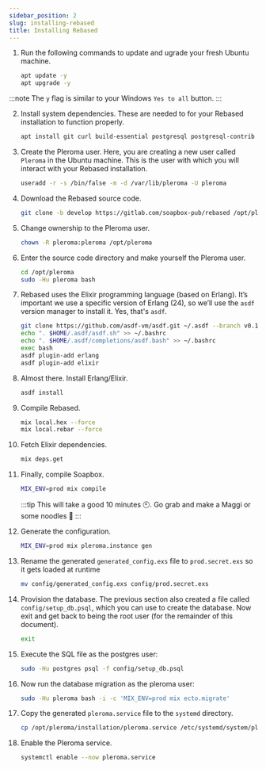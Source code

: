 ```yaml
---
sidebar_position: 2
slug: installing-rebased
title: Installing Rebased
---
```


1. Run the following commands to update and ugrade your fresh Ubuntu machine.

    ```bash
    apt update -y
    apt upgrade -y


:::note
The `y` flag is similar to your Windows `Yes to all` button.
:::

2. Install system dependencies. These are needed to for your Rebased installation to function properly.
    ```bash
    apt install git curl build-essential postgresql postgresql-contrib cmake libmagic-dev imagemagick ffmpeg libimage-exiftool-perl nginx certbot unzip libssl-dev automake autoconf libncurses5-dev fasttext
    ```

3. Create the Pleroma user. Here, you are creating a new user called `Pleroma` in the Ubuntu machine. This is the user with which you will interact with your Rebased installation.
    ```bash
    useradd -r -s /bin/false -m -d /var/lib/pleroma -U pleroma
    ```

4. Download the Rebased source code.
    ```bash
    git clone -b develop https://gitlab.com/soapbox-pub/rebased /opt/pleroma
    ```

5. Change ownership to the Pleroma user.
    ```bash
    chown -R pleroma:pleroma /opt/pleroma
    ```

6. Enter the source code directory and make yourself the Pleroma user.
    ```bash
    cd /opt/pleroma
    sudo -Hu pleroma bash
    ```

7. Rebased uses the Elixir programming language (based on Erlang). It’s important we use a specific version of Erlang (24), so we’ll use the `asdf` version manager to install it. Yes, that's `asdf`.
    ```bash
    git clone https://github.com/asdf-vm/asdf.git ~/.asdf --branch v0.10.0
    echo ". $HOME/.asdf/asdf.sh" >> ~/.bashrc
    echo ". $HOME/.asdf/completions/asdf.bash" >> ~/.bashrc
    exec bash
    asdf plugin-add erlang
    asdf plugin-add elixir
    ```

8. Almost there. Install Erlang/Elixir.
    ```bash
    asdf install 
    ```

9. Compile Rebased.
    ```bash
    mix local.hex --force
    mix local.rebar --force
    ```

10. Fetch Elixir dependencies.
    ```bash
    mix deps.get
    ```

11. Finally, compile Soapbox.
    ```bash
    MIX_ENV=prod mix compile
    ```
    :::tip
        This will take a good 10 minutes 🕙. Go grab and make a Maggi or some noodles 🍜
    :::

12. Generate the configuration. 
    ```bash 
    MIX_ENV=prod mix pleroma.instance gen
    ```

13. Rename the generated `generated_config.exs` file to `prod.secret.exs` so it gets loaded at runtime
    ```bash 
    mv config/generated_config.exs config/prod.secret.exs
    ```

14. Provision the database. The previous section also created a file called `config/setup_db.psql`, which you can use to create the database. Now exit and get back to being the root user (for the remainder of this document). 
    ```bash 
    exit
    ```

15. Execute the SQL file as the postgres user:
    ```bash 
    sudo -Hu postgres psql -f config/setup_db.psql
    ```

16. Now run the database migration as the pleroma user:
    ```bash 
    sudo -Hu pleroma bash -i -c 'MIX_ENV=prod mix ecto.migrate'
    ```

17. Copy the generated `pleroma.service` file to the `systemd` directory.
    ```bash 
    cp /opt/pleroma/installation/pleroma.service /etc/systemd/system/pleroma.service
    ```

18. Enable the Pleroma service.
    ```bash 
    systemctl enable --now pleroma.service
    ```
